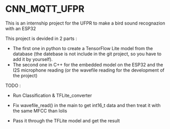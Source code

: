 # CNN_MQTT_UFPR
This is an internship project for the UFPR to make a bird sound recognazion with an ESP32

This project is devided in 2 parts :
- The first one in python to create a TensorFlow Lite model from the database (the datebase is not include in the git project, so you have to add it by yourself).
- The second one in C++ for the embedded model on the ESP32 and the I2S microphone reading (or the wavefile reading for the development of the project)


TODO :
- Run Classification & TFLite_converter

- Fix wavefile_read() in the main to get int16_t data and then treat it with the same MFCC than lolis
- Pass it through the TFLite model and get the result
